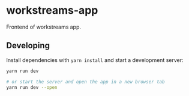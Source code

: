 # workstreams-app

Frontend of workstreams app.

## Developing

Install dependencies with `yarn install` and start a development server:

```bash
yarn run dev

# or start the server and open the app in a new browser tab
yarn run dev --open
```
